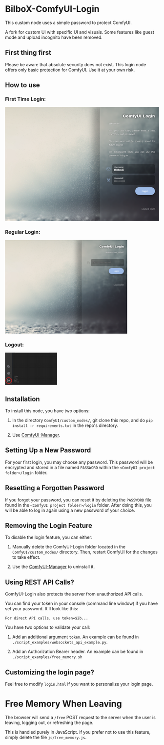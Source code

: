 # BilboX-ComfyUI-Login
This custom node uses a simple password to protect ComfyUI.

A fork for custom UI with specific UI and visuals. Some features like guest mode  and upload incognito have been removed.


## First thing first

Please be aware that absolute security does not exist. This login node offers only basic
protection for ComfyUI. Use it at your own risk.

## How to use

### First Time Login:
<img src="images/first_time_login.png" alt="First Time Login" width="520px">

### Regular Login:
<img src="images/login.png" alt="Login" width="400px">

### Logout:
<img src="images/logout.png" alt="Logout" width="170px">


## Installation

To install this node, you have two options:

1. In the directory `ComfyUI/custom_nodes/`, git clone this repo, and do `pip install -r
   requirements.txt` in the repo's directory.

2. Use [ComfyUI-Manager](https://github.com/ltdrdata/ComfyUI-Manager).

## Setting Up a New Password

For your first login, you may choose any password. This password will be encrypted and
stored in a file named `PASSWORD` within the `<ComfyUI project folder>/login` folder.

## Resetting a Forgotten Password

If you forget your password, you can reset it by deleting the `PASSWORD` file found in
the `<ComfyUI project folder>/login` folder. After doing this, you will be able to log
in again using a new password of your choice.

## Removing the Login Feature

To disable the login feature, you can either:

1. Manually delete the ComfyUI-Login folder located in the `ComfyUI/custom_nodes/`
   directory. Then, restart ComfyUI for the changes to take effect.

2. Use the [ComfyUI-Manager](https://github.com/ltdrdata/ComfyUI-Manager) to uninstall
   it.

## Using REST API Calls?

ComfyUI-Login also protects the server from unauthorized API calls.

You can find your token in your console (command line window) if you have set your
password. It'll look like this:

```text
For direct API calls, use token=$2b...
```

You have two options to validate your call:

1. Add an additional argument `token`. An example can be found in
   `./script_examples/websockets_api_example.py`.

2. Add an Authorization Bearer header. An example can be found in
   `./script_examples/free_memory.sh`

## Customizing the login page?

Feel free to modify `login.html` if you want to personalize your login page.

# Free Memory When Leaving

The browser will send a `/free` POST request to the server when the user is leaving, logging out, or refreshing the page.

This is handled purely in JavaScript. If you prefer not to use this feature, simply delete the file `js/free_memory.js`.
